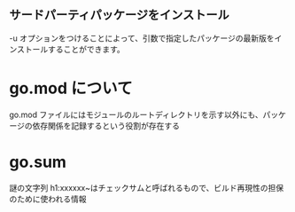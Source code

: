 ## サードパーティパッケージをインストール

-u オプションをつけることによって、引数で指定したパッケージの最新版をインストールすることができます。

# go.mod について

go.mod ファイルにはモジュールのルートディレクトリを示す以外にも、パッケージの依存関係を記録するという役割が存在する

# go.sum

謎の文字列 h1:xxxxxx~はチェックサムと呼ばれるもので、ビルド再現性の担保のために使われる情報
